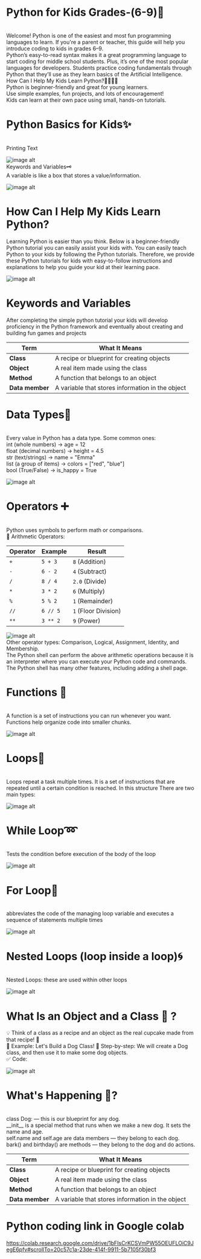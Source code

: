# Python for Kids Grades-(6-9)🐍
<br>
Welcome! Python is one of the easiest and most fun programming languages to learn. If you're a parent or teacher, this guide will help you introduce coding to kids in grades 6–9.
<br>
Python’s easy-to-read syntax makes it a great programming language to start coding for middle school students. Plus, it’s one of the most popular languages for developers. Students practice coding fundamentals through Python that they’ll use as they learn basics of the Artificial Intelligence.
<br>
How Can I Help My Kids Learn Python?👨‍👩‍👧‍👦 
<br>
Python is beginner-friendly and great for young learners.
<br>
Use simple examples, fun projects, and lots of encouragement!
<br>
Kids can learn at their own pace using small, hands-on tutorials.

# Python Basics for Kids✨
<br>
Printing Text

![image alt](https://github.com/didarmurad2019/Exploring-AI-Machine-Learning-A-Fun-Journey-for-Young-Innovators/blob/main/Images/Hellow_world.PNG)
<br>
Keywords and Variables🗝️
<br>
A variable is like a box that stores a value/information.

![image alt](https://github.com/didarmurad2019/Exploring-AI-Machine-Learning-A-Fun-Journey-for-Young-Innovators/blob/main/Images/variable.PNG)
<br>

# How Can I Help My Kids Learn Python?
Learning Python is easier than you think. Below is a beginner-friendly Python tutorial you can easily assist your kids with. You can easily teach Python to your kids by following the Python tutorials. Therefore, we provide these Python tutorials for kids with easy-to-follow instructions and explanations to help you guide your kid at their learning pace.

![image alt](https://github.com/didarmurad2019/Exploring-AI-Machine-Learning-A-Fun-Journey-for-Young-Innovators/blob/main/Images/keywordspython0b9ba8197b-1717015039235-compressed.png)

# Keywords and Variables

After completing the simple python tutorial your kids will develop proficiency in the Python framework and eventually about creating and building fun games and projects

| Term            | What It Means                                    |
| --------------- | ------------------------------------------------ |
| **Class**       | A recipe or blueprint for creating objects       |
| **Object**      | A real item made using the class                 |
| **Method**      | A function that belongs to an object             |
| **Data member** | A variable that stores information in the object |


# Data Types🧪 
<br>
Every value in Python has a data type. Some common ones:
<br>
int (whole numbers) → age = 12
<br>
float (decimal numbers) → height = 4.5
<br>
str (text/strings) → name = "Emma"
<br>
list (a group of items) → colors = ["red", "blue"]
<br>
bool (True/False) → is_happy = True

![image alt](https://github.com/didarmurad2019/Exploring-AI-Machine-Learning-A-Fun-Journey-for-Young-Innovators/blob/main/Images/data-types-1717015081401-compressed.jpg)

# Operators ➕ 
<br>
Python uses symbols to perform math or comparisons.
<br>
🔢 Arithmetic Operators:
<br>

| Operator | Example  | Result               |
| -------- | -------- | -------------------- |
| `+`      | `5 + 3`  | `8` (Addition)       |
| `-`      | `6 - 2`  | `4` (Subtract)       |
| `/`      | `8 / 4`  | `2.0` (Divide)       |
| `*`      | `3 * 2`  | `6` (Multiply)       |
| `%`      | `5 % 2`  | `1` (Remainder)      |
| `//`     | `6 // 5` | `1` (Floor Division) |
| `**`     | `3 ** 2` | `9` (Power)          |


![image alt](https://github.com/didarmurad2019/Exploring-AI-Machine-Learning-A-Fun-Journey-for-Young-Innovators/blob/main/Images/pythonoperatorsdf8a768b4f-1717015101949-compressed.jpg)
<br>
Other operator types: Comparison, Logical, Assignment, Identity, and Membership.
<br>
​The Python shell can perform the above arithmetic operations because it is an interpreter where you can execute your Python code and commands. The Python shell has many other features, including adding a shell page.

# Functions 🧩 
<br>
A function is a set of instructions you can run whenever you want.
<br>
Functions help organize code into smaller chunks.

![image alt](https://github.com/didarmurad2019/Exploring-AI-Machine-Learning-A-Fun-Journey-for-Young-Innovators/blob/main/Images/Function.PNG)
<br>
# Loops🔁 
<br>
Loops repeat a task multiple times. It is a set of instructions that are repeated until a certain condition is reached. In this structure There are two main types:

![image alt](https://github.com/didarmurad2019/Exploring-AI-Machine-Learning-A-Fun-Journey-for-Young-Innovators/blob/main/Images/loop-1717015184529-compressed.jpg)

# While Loop➿
<br>
Tests the condition before execution of the body of the loop

![image alt](https://github.com/didarmurad2019/Exploring-AI-Machine-Learning-A-Fun-Journey-for-Young-Innovators/blob/main/Images/While_loop.PNG)

# For Loop🔁
<br>
abbreviates the code of the managing loop variable and executes a sequence of statements multiple times

![image alt](https://github.com/didarmurad2019/Exploring-AI-Machine-Learning-A-Fun-Journey-for-Young-Innovators/blob/main/Images/for_loop.PNG)

# Nested Loops (loop inside a loop)🌀
<br>
Nested Loops: these are used within other loops

![image alt](https://github.com/didarmurad2019/Exploring-AI-Machine-Learning-A-Fun-Journey-for-Young-Innovators/blob/main/Images/Nested_loop.PNG)


# What Is an Object and a Class 🧱 ?
💡 Think of a class as a recipe and an object as the real cupcake made from that recipe! 🍰
<br>
🧱 Example: Let's Build a Dog Class!
🐶 Step-by-step:
We will create a Dog class, and then use it to make some dog objects.
<br>
✅ Code:

![image alt](https://github.com/didarmurad2019/Exploring-AI-Machine-Learning-A-Fun-Journey-for-Young-Innovators/blob/main/Images/Class.PNG)

# What's Happening 🧠?
<br>
class Dog: — this is our blueprint for any dog.
<br>
__init__ is a special method that runs when we make a new dog. It sets the name and age.
<br>
self.name and self.age are data members — they belong to each dog.
<br>
bark() and birthday() are methods — they belong to the dog and do actions.

| Term            | What It Means                                    |
| --------------- | ------------------------------------------------ |
| **Class**       | A recipe or blueprint for creating objects       |
| **Object**      | A real item made using the class                 |
| **Method**      | A function that belongs to an object             |
| **Data member** | A variable that stores information in the object |

# Python coding link in Google colab
https://colab.research.google.com/drive/1bFIsCrKCSVmPW55OEUFLOiC9JegE6pfv#scrollTo=20c57c1a-23de-414f-9911-5b7105f30bf3

